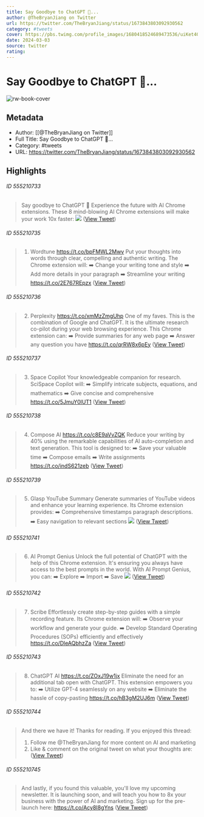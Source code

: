 ```yaml
---
title: Say Goodbye to ChatGPT 👋...
author: @TheBryanJiang on Twitter
url: https://twitter.com/TheBryanJiang/status/1673843803092930562
category: #tweets
cover: https://pbs.twimg.com/profile_images/1680418524689473536/uiKet40V.jpg
date: 2024-03-03
source: twitter
rating:
---
```

# Say Goodbye to ChatGPT 👋...

![rw-book-cover](https://pbs.twimg.com/profile_images/1680418524689473536/uiKet40V.jpg)

## Metadata
- Author: [[@TheBryanJiang on Twitter]]
- Full Title: Say Goodbye to ChatGPT 👋...
- Category: #tweets
- URL: https://twitter.com/TheBryanJiang/status/1673843803092930562

## Highlights
###### ID 555210733
> Say goodbye to ChatGPT 👋
> Experience the future with AI Chrome extensions.
> These 8 mind-blowing AI Chrome extensions will make your work 10x faster: 
> ![](https://pbs.twimg.com/media/FzqwER9XwAIS0eL.jpg) ([View Tweet](https://twitter.com/TheBryanJiang/status/1673843803092930562))
    
###### ID 555210735
> 1. Wordtune
> https://t.co/bpFMWL2Mwv
> Put your thoughts into words through clear, compelling and authentic writing.
> The Chrome extension will:
> ➡️ Change your writing tone and style
> ➡️ Add more details in your paragraph
> ➡️ Streamline your writing https://t.co/2E767REpzx ([View Tweet](https://twitter.com/TheBryanJiang/status/1673843846105427969))
    
###### ID 555210736
> 2. Perplexity
> https://t.co/xmMzZmgUhp
> One of my faves. This is the combination of Google and ChatGPT.
> It is the ultimate research co-pilot during your web browsing experience.
> This Chrome extension can:
> ➡️ Provide summaries for any web page
> ➡️ Answer any question you have https://t.co/qrRW8x6pEy ([View Tweet](https://twitter.com/TheBryanJiang/status/1673843891328483333))
    
###### ID 555210737
> 3. Space Copilot
> Your knowledgeable companion for research.
> SciSpace Copilot will:
> ➡️ Simplify intricate subjects, equations, and mathematics
> ➡️ Give concise and comprehensive https://t.co/5JmuY0lUT1 ([View Tweet](https://twitter.com/TheBryanJiang/status/1673843937650376707))
    
###### ID 555210738
> 4. Compose AI
> https://t.co/c8E9aVvZQK
> Reduce your writing by 40% using the remarkable capabilities of AI auto-completion and text generation.
> This tool is designed to:
> ➡️ Save your valuable time
> ➡️ Compose emails
> ➡️ Write assignments https://t.co/indS621zeb ([View Tweet](https://twitter.com/TheBryanJiang/status/1673843979127857153))
    
###### ID 555210739
> 5. Glasp YouTube Summary
> Generate summaries of YouTube videos and enhance your learning experience.
> Its Chrome extension provides:
> ➡️ Comprehensive timestamps paragraph descriptions.
> ➡️ Easy navigation to relevant sections 
> ![](https://pbs.twimg.com/media/Fzqx9IJaYAEBN7U.png) ([View Tweet](https://twitter.com/TheBryanJiang/status/1673845883534999555))
    
###### ID 555210741
> 6. AI Prompt Genius
> Unlock the full potential of ChatGPT with the help of this Chrome extension. It's ensuring you always have access to the best prompts in the world.
> With AI Prompt Genius, you can:
> ➡️ Explore
> ➡️ Import
> ➡️ Save 
> ![](https://pbs.twimg.com/media/FzqyojNaAAEaJ74.jpg) ([View Tweet](https://twitter.com/TheBryanJiang/status/1673846631937249280))
    
###### ID 555210742
> 7. Scribe
> Effortlessly create step-by-step guides with a simple recording feature.
> Its Chrome extension will: 
> ➡️ Observe your workflow and generate your guide.
> ➡️ Develop Standard Operating Procedures (SOPs) efficiently and effectively https://t.co/DleAQbhzZa ([View Tweet](https://twitter.com/TheBryanJiang/status/1673847450799575041))
    
###### ID 555210743
> 8. ChatGPT AI
> https://t.co/ZOxJ19w1jx
> Eliminate the need for an additional tab open with ChatGPT.
> This extension empowers you to:
> ➡️ Utilize GPT-4 seamlessly on any website
> ➡️ Eliminate the hassle of copy-pasting https://t.co/hB3gM2UJ6m ([View Tweet](https://twitter.com/TheBryanJiang/status/1673848013993951232))
    
###### ID 555210744
> And there we have it! Thanks for reading.
> If you enjoyed this thread:
> 1. Follow me @TheBryanJiang for more content on AI and marketing
> 2. Like & comment on the original tweet on what your thoughts are: ([View Tweet](https://twitter.com/TheBryanJiang/status/1673848495156109312))
    
###### ID 555210745
> And lastly, if you found this valuable, you'll love my upcoming newsletter.
> It is launching soon, and will teach you how to 8x your business with the power of AI and marketing.
> Sign up for the pre-launch here:
> https://t.co/Acy8I8gYns ([View Tweet](https://twitter.com/TheBryanJiang/status/1673848734168551427))
    
